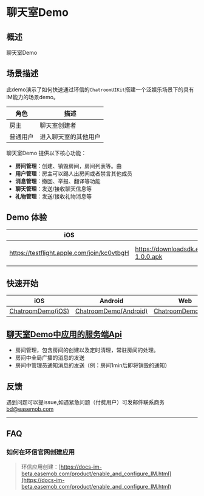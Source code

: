 # 聊天室Demo


## 概述

聊天室Demo

## 场景描述

此demo演示了如何快速通过环信的`ChatroomUIKit`搭建一个泛娱乐场景下的具有IM能力的场景demo。


| 角色   | 描述                                    |
|------|---------------------------------------|
| 房主   | 聊天室创建者                     |
| 普通用户   | 进入聊天室的其他用户                              |

聊天室Demo 提供以下核心功能：
- **房间管理**：创建、销毁房间，房间列表等。由
- **用户管理**：房主可以踢人出房间或者禁言其他成员
- **消息管理**：撤回、举报、翻译等功能
- **聊天管理**：发送/接收聊天信息等
- **礼物管理**：发送/接收礼物消息等



## Demo 体验
| iOS                                                          | Android                                                      | Web | Flutter                                                                            | RN                                                                    |
| ------------------------------------------------------------ | ------------------------------------------------------------ |-----|------------------------------------------------------------------------------------|-----------------------------------------------------------------------|
| https://testflight.apple.com/join/kc0vtbgH | https://downloadsdk.easemob.com/downloads/chatroom/chatroomdemo_android-1.0.0.apk  | https://livestream-hsb.oss-cn-beijing.aliyuncs.com/index.html | iOS https://testflight.apple.com/join/NzmtvJ6n Android http://www.pgyer.com/YZUCrW | iOS https://testflight.apple.com/join/773FJVTt Android https://www.pgyer.com/miATnL |

## 快速开始

| iOS                                            | Android                                    | Web                                | Flutter                                    | RN                               |
|------------------------------------------------|--------------------------------------------|------------------------------------|--------------------------------------------|----------------------------------|
| [ChatroomDemo(iOS)](iOS/README.md) | [ChatroomDemo(Android)](Android/README.md) | [ChatroomDemo(Web)](WEB/README.md) | [ChatroomDemo(Flutter)](flutter/README.md) | [ChatroomDemo(RN)](RN/README.md) |

## [聊天室Demo中应用的服务端Api](https://github.com/easemob/livestream-demo-app-server/tree/live-room )

- 房间管理，包含房间的创建以及定时清理，常驻房间的处理。
- 房间中全局广播的消息的发送
- 房间中管理员通知消息的发送（例：房间1min后即将销毁的通知）

## 反馈

遇到问题可以提issue,如遇紧急问题（付费用户）可发邮件联系商务 bd@easemob.com



---

## FAQ

### 如何在环信官网创建应用

> 环信应用创建：[https://docs-im-beta.easemob.com/product/enable_and_configure_IM.html](https://docs-im-beta.easemob.com/product/enable_and_configure_IM.html)

